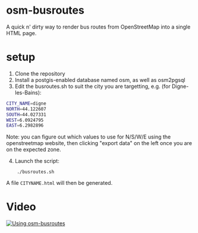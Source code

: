 osm-busroutes
=============

A quick n' dirty way to render bus routes from OpenStreetMap into a single HTML page.


# setup

1. Clone the repository
2. Install a postgis-enabled database named osm, as well as osm2pgsql
3. Edit the busroutes.sh to suit the city you are targetting, e.g. (for Digne-les-Bains):

```bash
CITY_NAME=digne
NORTH=44.122607
SOUTH=44.027331
WEST=6.0924795
EAST=6.2982896
```

Note: you can figure out which values to use for N/S/W/E using the openstreetmap website,
then clicking "export data" on the left once you are on the expected zone.

4. Launch the script:

```
    ./busroutes.sh
```

A file `CITYNAME.html` will then be generated.

# Video

[![Using osm-busroutes](http://img.youtube.com/vi/h9-e7r13ZbI/0.jpg)](http://www.youtube.com/watch?v=h9-e7r13ZbI)
